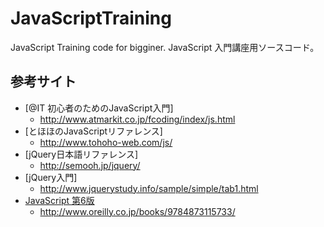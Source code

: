JavaScriptTraining
==================

JavaScript Training code for bigginer.
JavaScript 入門講座用ソースコード。

## 参考サイト

* [@IT 初心者のためのJavaScript入門]
  * <http://www.atmarkit.co.jp/fcoding/index/js.html>
* [とほほのJavaScriptリファレンス]
  * <http://www.tohoho-web.com/js/>
* [jQuery日本語リファレンス]
  * <http://semooh.jp/jquery/>
* [jQuery入門]
  * <http://www.jquerystudy.info/sample/simple/tab1.html>
* [JavaScript 第6版](書籍)
  * <http://www.oreilly.co.jp/books/9784873115733/>


